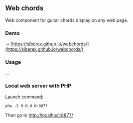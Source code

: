 
## Web chords

Web component for guitar chords display on any web page.



### Demo

→ [https://siberex.github.io/webchords/](https://siberex.github.io/webchords/)


### Usage

...





### Local web server with PHP

Launch command:

	php -S 0.0.0.0:8877
    
Then go to [http://localhost:8877/](http://localhost:8877/)



